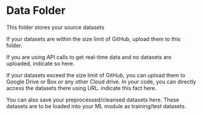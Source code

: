 # Data Folder

This folder stores your source datasets

If your datasets are within the size limit of GitHub, upload them to this folder. 

If you are using API calls to get real-time data and no datasets are uploaded, indicate so here.

If your datasets exceed the size limit of GitHub, you can upload them to Google Drive or Box 
or any other Cloud drive. In your code, you can directly access the datasets there using URL.
indicate this fact here.

You can also save your preprocessed/cleansed datasets here. These datasets are to be loaded into your ML module as training/test datasets.

